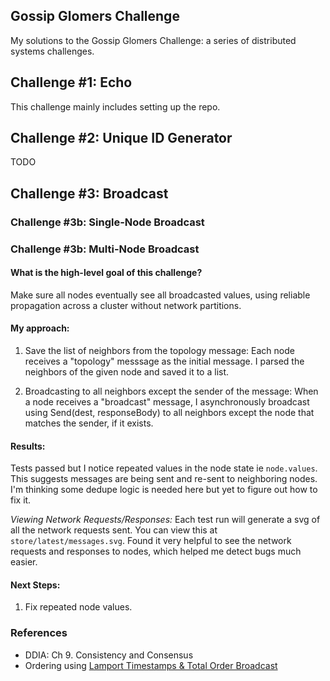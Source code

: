 ## Gossip Glomers Challenge
My solutions to the Gossip Glomers Challenge: a series of distributed systems challenges.

## Challenge #1: Echo 
This challenge mainly includes setting up the repo.

## Challenge #2: Unique ID Generator
TODO
 
## Challenge #3: Broadcast

### Challenge #3b: Single-Node Broadcast

### Challenge #3b: Multi-Node Broadcast

#### What is the high-level goal of this challenge?
Make sure all nodes eventually see all broadcasted values, using reliable propagation across a cluster without network partitions.

#### My approach:
1. Save the list of neighbors from the topology message: Each node receives a "topology" messsage as the initial message. I parsed the neighbors of the given node and saved it to a list.

2. Broadcasting to all neighbors except the sender of the message: When a node receives a "broadcast" message, I asynchronously broadcast using Send(dest, responseBody) to all neighbors except the node that matches the sender, if it exists.

#### Results:
Tests passed but I notice repeated values in the node state ie `node.values`. This suggests messages are being sent and re-sent to neighboring nodes. I'm thinking some dedupe logic is needed here but yet to figure out how to fix it.

*Viewing Network Requests/Responses:* Each test run will generate a svg of all the network requests sent. You can view this at `store/latest/messages.svg`. Found it very helpful to see the network requests and responses to nodes, which helped me detect bugs much easier.

#### Next Steps:
1. Fix repeated node values.


### References
* DDIA: Ch 9. Consistency and Consensus
* Ordering using [Lamport Timestamps & Total Order Broadcast](https://youtu.be/yIvft09RTAg?si=1eY4InG_y6SKnDxJhttps://youtu.be/yIvft09RTAg?si=1eY4InG_y6SKnDxJ)